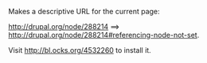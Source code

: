 Makes a descriptive URL for the current page:

http://drupal.org/node/288214  ==> http://drupal.org/node/288214#referencing-node-not-set.

Visit http://bl.ocks.org/4532260 to install it.